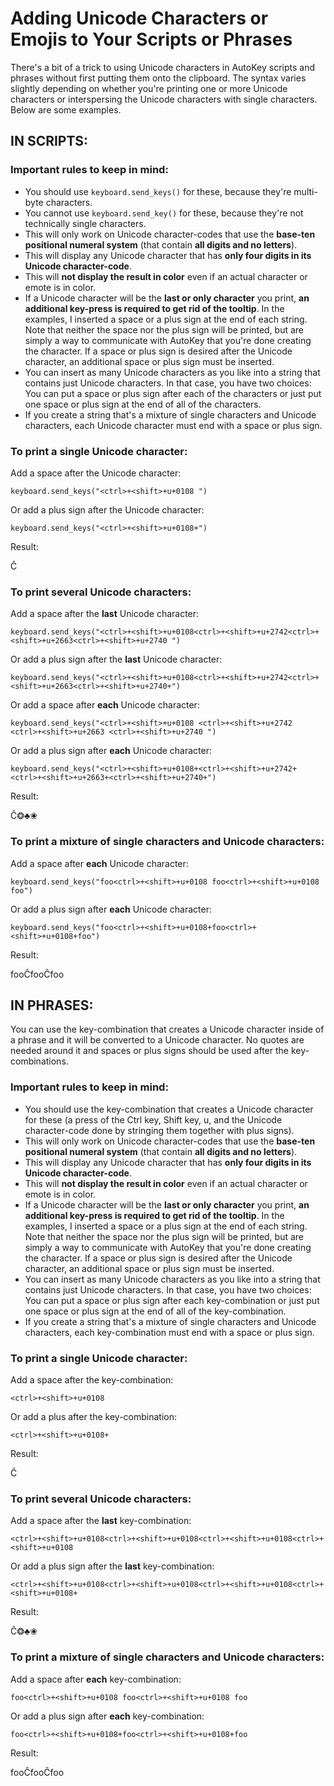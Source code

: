 # Adding Unicode Characters or Emojis to Your Scripts or Phrases
There's a bit of a trick to using Unicode characters in AutoKey scripts and phrases without first putting them onto the clipboard. The syntax varies slightly depending on whether you're printing one or more Unicode characters or interspersing the Unicode characters with single characters. Below are some examples.

## IN SCRIPTS:

### Important rules to keep in mind:
- You should use `keyboard.send_keys()` for these, because they're multi-byte characters.
- You cannot use `keyboard.send_key()` for these, because they're not technically single characters.
- This will only work on Unicode character-codes that use the **base-ten positional numeral system** (that contain **all digits and no letters**).
- This will display any Unicode character that has **only four digits in its Unicode character-code**.
- This will **not display the result in color** even if an actual character or emote is in color.
- If a Unicode character will be the **last or only character** you print, **an additional key-press is required to get rid of the tooltip**. In the examples, I inserted a space or a plus sign at the end of each string. Note that neither the space nor the plus sign will be printed, but are simply a way to communicate with AutoKey that you're done creating the character. If a space or plus sign is desired after the Unicode character, an additional space or plus sign must be inserted.
- You can insert as many Unicode characters as you like into a string that contains just Unicode characters. In that case, you have two choices: You can put a space or plus sign after each of the characters or just put one space or plus sign at the end of all of the characters.
- If you create a string that's a mixture of single characters and Unicode characters, each Unicode character must end with a space or plus sign.

### To print a single Unicode character:

Add a space after the Unicode character:

`keyboard.send_keys("<ctrl>+<shift>+u+0108 ")`

Or add a plus sign after the Unicode character:

`keyboard.send_keys("<ctrl>+<shift>+u+0108+")`

Result:

Ĉ

### To print several Unicode characters:

Add a space after the **last** Unicode character:

`keyboard.send_keys("<ctrl>+<shift>+u+0108<ctrl>+<shift>+u+2742<ctrl>+<shift>+u+2663<ctrl>+<shift>+u+2740 ")`

Or add a plus sign after the **last** Unicode character:

`keyboard.send_keys("<ctrl>+<shift>+u+0108<ctrl>+<shift>+u+2742<ctrl>+<shift>+u+2663<ctrl>+<shift>+u+2740+")`

Or add a space after **each** Unicode character:

`keyboard.send_keys("<ctrl>+<shift>+u+0108 <ctrl>+<shift>+u+2742 <ctrl>+<shift>+u+2663 <ctrl>+<shift>+u+2740 ")`

Or add a plus sign after **each** Unicode character:

`keyboard.send_keys("<ctrl>+<shift>+u+0108+<ctrl>+<shift>+u+2742+<ctrl>+<shift>+u+2663+<ctrl>+<shift>+u+2740+")`

Result:

Ĉ❂♣❀

### To print a mixture of single characters and Unicode characters:

Add a space after **each** Unicode character:

`keyboard.send_keys("foo<ctrl>+<shift>+u+0108 foo<ctrl>+<shift>+u+0108 foo")`

Or add a plus sign after **each** Unicode character:

`keyboard.send_keys("foo<ctrl>+<shift>+u+0108+foo<ctrl>+<shift>+u+0108+foo")`

Result:

fooĈfooĈfoo

## IN PHRASES:
You can use the key-combination that creates a Unicode character inside of a phrase and it will be converted to a Unicode character. No quotes are needed around it and spaces or plus signs should be used after the key-combinations.

### Important rules to keep in mind:
- You should use the key-combination that creates a Unicode character for these (a press of the Ctrl key, Shift key, u, and the Unicode character-code done by stringing them together with plus signs).
- This will only work on Unicode character-codes that use the **base-ten positional numeral system** (that contain **all digits and no letters**).
- This will display any Unicode character that has **only four digits in its Unicode character-code**.
- This will **not display the result in color** even if an actual character or emote is in color.
- If a Unicode character will be the **last or only character** you print, **an additional key-press is required to get rid of the tooltip**. In the examples, I inserted a space or a plus sign at the end of each string. Note that neither the space nor the plus sign will be printed, but are simply a way to communicate with AutoKey that you're done creating the character. If a space or plus sign is desired after the Unicode character, an additional space or plus sign must be inserted.
- You can insert as many Unicode characters as you like into a string that contains just Unicode characters. In that case, you have two choices: You can put a space or plus sign after each key-combination or just put one space or plus sign at the end of all of the key-combination.
- If you create a string that's a mixture of single characters and Unicode characters, each key-combination must end with a space or plus sign.

### To print a single Unicode character:

Add a space after the key-combination:

`<ctrl>+<shift>+u+0108 `

Or add a plus after the key-combination:

`<ctrl>+<shift>+u+0108+`

Result:

Ĉ

### To print several Unicode characters:

Add a space after the **last** key-combination:

`<ctrl>+<shift>+u+0108<ctrl>+<shift>+u+0108<ctrl>+<shift>+u+0108<ctrl>+<shift>+u+0108 `

Or add a plus sign after the **last** key-combination:

`<ctrl>+<shift>+u+0108<ctrl>+<shift>+u+0108<ctrl>+<shift>+u+0108<ctrl>+<shift>+u+0108+`

Result:

Ĉ❂♣❀

### To print a mixture of single characters and Unicode characters:

Add a space after **each** key-combination:

`foo<ctrl>+<shift>+u+0108 foo<ctrl>+<shift>+u+0108 foo`

Or add a plus sign after **each** key-combination:

`foo<ctrl>+<shift>+u+0108+foo<ctrl>+<shift>+u+0108+foo`

Result:

fooĈfooĈfoo
